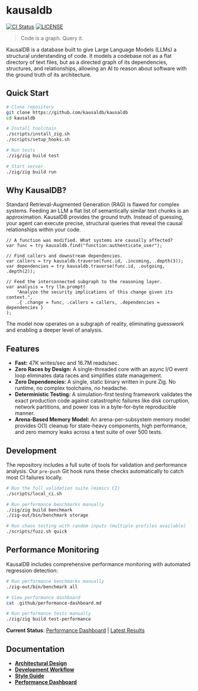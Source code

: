# kausaldb

[![CI Status](https://github.com/kausaldb/kausaldb/actions/workflows/ci.yml/badge.svg)](https://github.com/kausaldb/kausaldb/actions)
[![LICENSE](https://img.shields.io/badge/license-MIT-blue.svg)](LICENSE)

> Code is a graph. Query it.

KausalDB is a database built to give Large Language Models (LLMs) a structural understanding of code. It models a codebase not as a flat directory of text files, but as a directed graph of its dependencies, structures, and relationships, allowing an AI to reason about software with the ground truth of its architecture.

## Quick Start

```bash
# Clone repository
git clone https://github.com/kausaldb/kausaldb
cd kausaldb

# Install toolchain
./scripts/install_zig.sh
./scripts/setup_hooks.sh

# Run tests
./zig/zig build test

# Start server
./zig/zig build run
```

## Why KausalDB?

Standard Retrieval-Augmented Generation (RAG) is flawed for complex systems. Feeding an LLM a flat list of semantically similar text chunks is an approximation. KausalDB provides the ground truth. Instead of guessing, your agent can execute precise, structural queries that reveal the causal relationships within your code.

```zig
// A function was modified. What systems are causally affected?
var func = try kausaldb.find("function:authenticate_user");

// Find callers and downstream dependencies.
var callers = try kausaldb.traverse(func.id, .incoming, .depth(3));
var dependencies = try kausaldb.traverse(func.id, .outgoing, .depth(2));

// Feed the interconnected subgraph to the reasoning layer.
var analysis = try llm.prompt(
    "Analyze the security implications of this change given its context.",
    .{ .change = func, .callers = callers, .dependencies = dependencies }
);
```

The model now operates on a subgraph of reality, eliminating guesswork and enabling a deeper level of analysis.

## Features

- **Fast:** 47K writes/sec and 16.7M reads/sec.
- **Zero Races by Design:** A single-threaded core with an async I/O event loop eliminates data races and simplifies state management.
- **Zero Dependencies:** A single, static binary written in pure Zig. No runtime, no complex toolchains, no headache.
- **Deterministic Testing:** A simulation-first testing framework validates the exact production code against catastrophic failures like disk corruption, network partitions, and power loss in a byte-for-byte reproducible manner.
- **Arena-Based Memory Model:** An arena-per-subsystem memory model provides O(1) cleanup for state-heavy components, high performance, and zero memory leaks across a test suite of over 500 tests.

## Development

The repository includes a full suite of tools for validation and performance analysis. Our `pre-push` Git hook runs these checks automatically to catch most CI failures locally.

```bash
# Run the full validation suite (mimics CI)
./scripts/local_ci.sh

# Run performance benchmarks manually
./zig/zig build benchmark
./zig-out/bin/benchmark storage

# Run chaos testing with random inputs (multiple profiles available)
./scripts/fuzz.sh quick
```

## Performance Monitoring

KausalDB includes comprehensive performance monitoring with automated regression detection:

```bash
# Run performance benchmarks manually  
./zig-out/bin/benchmark all

# View performance dashboard
cat .github/performance-dashboard.md

# Run performance tests manually  
./zig/zig build test-performance
```

**Current Status**: [Performance Dashboard](.github/performance-dashboard.md) | [Latest Results](.github/performance-baseline.json)

## Documentation

- **[Architectural Design](docs/DESIGN.md)**
- **[Development Workflow](docs/DEVELOPMENT.md)**
- **[Style Guide](docs/STYLE.md)**
- **[Performance Dashboard](.github/performance-dashboard.md)**
